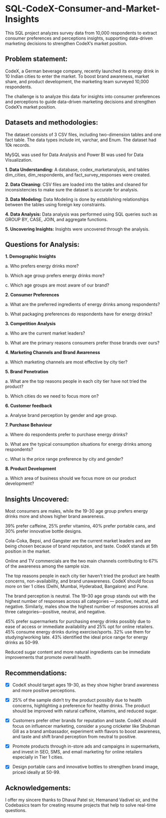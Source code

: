 # SQL-CodeX-Consumer-and-Market-Insights
This SQL project analyzes survey data from 10,000 respondents to extract consumer preferences and perceptions insights, supporting data-driven marketing decisions to strengthen CodeX’s market position.

##  Problem statement:
CodeX, a German beverage company, recently launched its energy drink in 10 Indian cities to enter the market. To boost brand awareness, market share, and product development, the marketing team surveyed 10,000 respondents. 

The challenge is to analyze this data for insights into consumer preferences and perceptions to guide data-driven marketing decisions and strengthen CodeX’s market position.

## Datasets and methodologies:
The dataset consists of 3 CSV files, including two-dimension tables and one fact table. The data types include int, varchar, and Enum. The dataset had 10k records.

MySQL was used for Data Analysis and Power BI was used for Data Visualization.

**1. Data Understanding:**
A database, codex_marketanalysis, and tables dim_cities, dim_respondents, and fact_survey_responses were created.

**2. Data Cleaning:**
CSV files are loaded into the tables and cleaned for inconsistencies to make sure the dataset is accurate for analysis.

**3. Data Modeling:**
Data Modeling is done by establishing relationships between the tables using foreign key constraints.

**4. Data Analysis:**
Data analysis was performed using SQL queries such as GROUP BY, CASE, JOIN, and aggregate functions.

**5. Uncovering Insights:**
Insights were uncovered through the analysis.

## Questions for Analysis:

**1. Demographic Insights**
   
a. Who prefers energy drinks more?  

b. Which age group prefers energy drinks more? 

c. Which age groups are most aware of our brand? 

**2. Consumer Preferences**
   
a. What are the preferred ingredients of energy drinks among respondents?

b. What packaging preferences do respondents have for energy drinks? 

**3. Competition Analysis**
   
a. Who are the current market leaders?

b. What are the primary reasons consumers prefer those brands over ours? 

**4. Marketing Channels and Brand Awareness**
   
a. Which marketing channels are most effective by city tier? 

**5. Brand Penetration**
   
a. What are the top reasons people in each city tier have not tried the product? 

b. Which cities do we need to focus more on? 

**6. Customer feedback**
   
a. Analyse brand perception by gender and age group.

**7. Purchase Behaviour**
   
a. Where do respondents prefer to purchase energy drinks?

b. What are the typical consumption situations for energy drinks among respondents? 

c. What is the price range preference by city and gender? 

**8. Product Development**
    
a. Which area of business should we focus more on our product development?

## Insights Uncovered:

Most consumers are males, while the 19-30 age group prefers energy drinks more and shows higher brand awareness.

39% prefer caffeine, 25% prefer vitamins, 40% prefer portable cans, and 30% prefer innovative bottle designs.  

Cola-Coka, Bepsi, and Gangster are the current market leaders and are being chosen because of brand reputation, and taste. CodeX stands at 5th position in the market.

Online and TV commercials are the two main channels contributing to 67% of the awareness among the sample size.

The top reasons people in each city tier haven’t tried the product are health concerns, non-availability, and brand unawareness. CodeX should focus more on tier 1 cities (Delhi, Mumbai, Hyderabad, Bangalore) and Pune.

The brand perception is neutral. The 19–30 age group stands out with the highest number of responses across all categories — positive, neutral, and negative. Similarly, males show the highest number of responses across all three categories—positive, neutral, and negative.

45% prefer supermarkets for purchasing energy drinks possibly due to ease of access or immediate availability and 25% opt for online retailers. 45% consume energy drinks during exercise/sports. 32% use them for studying/working late. 43% identified the ideal price range for energy drinks as 50–99.

Reduced sugar content and more natural ingredients can be immediate improvements that promote overall health.

## Recommendations:

- [x] CodeX should target ages 19-30, as they show higher brand awareness and more positive perceptions.
      
- [x] 25% of the sample didn’t try the product possibly due to health concerns, highlighting a preference for healthy drinks. The product should be improved with natural caffeine, vitamins, and reduced sugar.
      
- [x] Customers prefer other brands for reputation and taste. CodeX should focus on influencer marketing, consider a young cricketer like Shubman Gill as a brand ambassador, experiment with flavors to boost awareness, and taste and shift brand perception from neutral to positive.
      
- [x] Promote products through in-store ads and campaigns in supermarkets, and invest in SEO, SMS, and email marketing for online retailers especially in Tier 1 cities.
      
- [x] Design portable cans and innovative bottles to strengthen brand image, priced ideally at 50-99.

## Acknowledgements:
I offer my sincere thanks to Dhaval Patel sir, Hemanand Vadivel sir, and the Codebasics team for creating resume projects that help to solve real-time questions.












